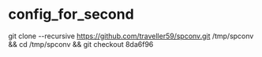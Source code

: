 # config_for_second

git clone --recursive https://github.com/traveller59/spconv.git /tmp/spconv && cd /tmp/spconv && git checkout 8da6f96
